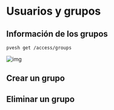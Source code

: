 # Usuarios y grupos 

##  Información de los grupos

`pvesh get /access/groups`

![img](img/usuariosygrupos.png)

## Crear un grupo



## Eliminar un grupo


